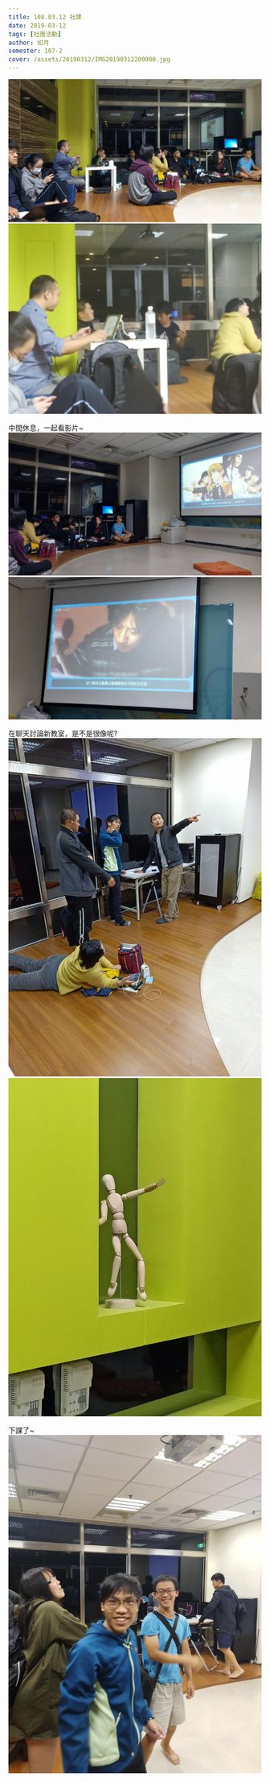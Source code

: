 ```yaml
---
title: 108.03.12 社課
date: 2019-03-12
tags: [社團活動]
author: 如月
semester: 107-2
cover: /assets/20190312/IMG20190312200900.jpg
---
```


![20190312](/assets/20190312/42193.jpg)
![20190312](/assets/20190312/IMG20190312203637.jpg)

中間休息，一起看影片~
![20190312](/assets/20190312/42191.jpg)
![20190312](/assets/20190312/42194.jpg)

在聊天討論新教室，是不是很像呢?
![20190312](/assets/20190312/IMG20190312200845.jpg)![20190312](/assets/20190312/IMG20190312200900.jpg)

下課了~
![20190312](/assets/20190312/IMG20190312224841.jpg)
